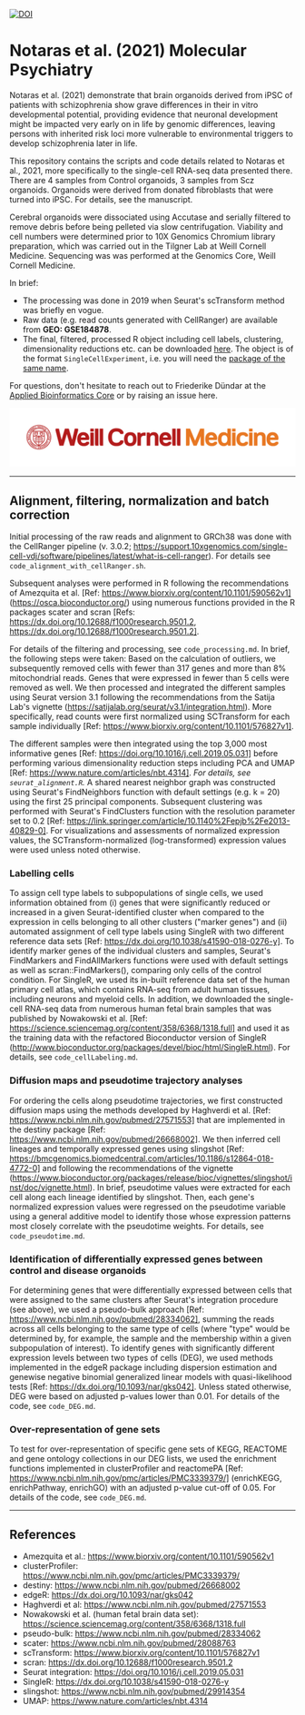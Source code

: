 [![DOI](https://zenodo.org/badge/409572590.svg)](https://zenodo.org/badge/latestdoi/409572590)

# Notaras et al. (2021) Molecular Psychiatry

Notaras et al. (2021) demonstrate that brain organoids derived from iPSC of patients with schizophrenia show grave differences in their in vitro developmental potential, providing evidence that neuronal development might be impacted very early on in life by genomic differences, leaving persons with inherited risk loci more vulnerable to environmental triggers to develop schizophrenia later in life.

This repository contains the scripts and code details related to Notaras et al., 2021, more specifically to the single-cell RNA-seq data presented there.
There are 4 samples from Control organoids, 3 samples from Scz organoids.
Organoids were derived from donated fibroblasts that were turned into iPSC.
For details, see the manuscript.

Cerebral organoids were dissociated using Accutase and serially filtered to remove debris before being pelleted via slow centrifugation.
Viability and cell numbers were determined prior to 10X Genomics Chromium library preparation, which was carried out in the Tilgner Lab at Weill Cornell Medicine.
Sequencing was was performed at the Genomics Core, Weill Cornell Medicine.

In brief:

* The processing was done in 2019 when Seurat's scTransform method was briefly en vogue.
* Raw data (e.g. read counts generated with CellRanger) are available from **GEO: GSE184878**.
* The final, filtered, processed R object including cell labels, clustering, dimensionality reductions etc. can be downloaded [here](https://wcm.box.com/shared/static/a4vfzycxz0j8irg2catitszjzekmg9t9.rda). The object is of the format `SingleCellExperiment`, i.e. you will need the [package of the same name](http://bioconductor.org/packages/release/bioc/html/SingleCellExperiment.html).

For questions, don't hesitate to reach out to Friederike Dündar at the [Applied Bioinformatics Core](https://abc.med.cornell.edu/) or by raising an issue here.

![](WCM_MB_LOGO_HZSS1L_CLR_RGB.png)

----------------------------------------------------------

## Alignment, filtering, normalization and batch correction

Initial processing of the raw reads and alignment to GRCh38 was done with the CellRanger pipeline (v. 3.0.2; https://support.10xgenomics.com/single-cell-vdj/software/pipelines/latest/what-is-cell-ranger).
For details see `code_alignment_with_cellRanger.sh`.

Subsequent analyses were performed in R following the recommendations of Amezquita et al. [Ref: https://www.biorxiv.org/content/10.1101/590562v1] (https://osca.bioconductor.org/) using numerous functions provided in the R packages scater and scran [Refs: https://dx.doi.org/10.12688/f1000research.9501.2, https://dx.doi.org/10.12688/f1000research.9501.2].

For details of the filtering and processing, see `code_processing.md`. 
In brief, the following steps were taken:
Based on the calculation of outliers, we subsequently removed cells with fewer than 317 genes and more than 8% mitochondrial reads.
Genes that were expressed in fewer than 5 cells were removed as well.
We then processed and integrated the different samples using Seurat version 3.1 following the recommendations from the Satija Lab's vignette (https://satijalab.org/seurat/v3.1/integration.html).
More specifically, read counts were first normalized using SCTransform for each sample individually [Ref: https://www.biorxiv.org/content/10.1101/576827v1].

The different samples were then integrated using the top 3,000 most informative genes [Ref: https://doi.org/10.1016/j.cell.2019.05.031] before performing various dimensionality reduction steps including PCA and UMAP [Ref: https://www.nature.com/articles/nbt.4314]. *For details, see `seurat_alignment.R`.*
A shared nearest neighbor graph was constructed using Seurat's FindNeighbors function with default settings (e.g. k = 20) using the first 25 principal components.
Subsequent clustering was performed with Seurat's FindClusters function with the resolution parameter set to 0.2 [Ref: https://link.springer.com/article/10.1140%2Fepjb%2Fe2013-40829-0].
For visualizations and assessments of normalized expression values, the SCTransform-normalized (log-transformed) expression values were used unless noted otherwise.

### Labelling cells

To assign cell type labels to subpopulations of single cells, we used information obtained from (i) genes that were significantly reduced or increased in a given Seurat-identified cluster when compared to the expression in cells belonging to all other clusters ("marker genes") and (ii) automated assignment of cell type labels using SingleR with two different reference data sets [Ref: https://dx.doi.org/10.1038/s41590-018-0276-y].
To identify marker genes of the individual clusters and samples, Seurat's FindMarkers and FindAllMarkers functions were used with default settings as well as scran::FindMarkers(), comparing only cells of the control condition.
For SingleR, we used its in-built reference data set of the human primary cell atlas, which contains RNA-seq from adult human tissues, including neurons and myeloid cells.
In addition, we downloaded the single-cell RNA-seq data from numerous human fetal brain samples that was published by Nowakowski et al. [Ref: https://science.sciencemag.org/content/358/6368/1318.full] and used it as the training data with the refactored Bioconductor version of SingleR (http://www.bioconductor.org/packages/devel/bioc/html/SingleR.html).
For details, see `code_cellLabeling.md`.

### Diffusion maps and pseudotime trajectory analyses

For ordering the cells along pseudotime trajectories, we first constructed diffusion maps using the methods developed by Haghverdi et al. [Ref: https://www.ncbi.nlm.nih.gov/pubmed/27571553] that are implemented in the destiny package [Ref: https://www.ncbi.nlm.nih.gov/pubmed/26668002]. 
We then inferred cell lineages and temporally expressed genes using slingshot [Ref: https://bmcgenomics.biomedcentral.com/articles/10.1186/s12864-018-4772-0] and following the recommendations of the vignette (https://www.bioconductor.org/packages/release/bioc/vignettes/slingshot/inst/doc/vignette.html).
In brief, pseudotime values were extracted for each cell along each lineage identified by slingshot.
Then, each gene's normalized expression values were regressed on the pseudotime variable using a general additive model to identify those whose expression patterns most closely correlate with the pseudotime weights.
For details, see `code_pseudotime.md`.

### Identification of differentially expressed genes between control and disease organoids

For determining genes that were differentially expressed between cells that were assigned to the same clusters after Seurat's integration procedure (see above), we used a pseudo-bulk approach [Ref: https://www.ncbi.nlm.nih.gov/pubmed/28334062], summing the reads across all cells belonging to the same type of cells (where "type" would be determined by, for example, the sample and the membership within a given subpopulation of interest).
To identify genes with significantly different expression levels between two types of cells (DEG), we used methods implemented in the edgeR package including dispersion estimation and genewise negative binomial generalized linear models with quasi-likelihood tests [Ref: https://dx.doi.org/10.1093/nar/gks042].
Unless stated otherwise, DEG were based on adjusted p-values lower than 0.01.
For details of the code, see `code_DEG.md`.

### Over-representation of gene sets

To test for over-representation of specific gene sets of KEGG, REACTOME and gene ontology collections in our DEG lists, we used the enrichment functions implemented in clusterProfiler and reactomePA [Ref: https://www.ncbi.nlm.nih.gov/pmc/articles/PMC3339379/] (enrichKEGG, enrichPathway, enrichGO) with an adjusted p-value cut-off of 0.05.
For details of the code, see `code_DEG.md`.

-----------------

## References

* Amezquita et al.: <https://www.biorxiv.org/content/10.1101/590562v1>
* clusterProfiler: <https://www.ncbi.nlm.nih.gov/pmc/articles/PMC3339379/>
* destiny: <https://www.ncbi.nlm.nih.gov/pubmed/26668002>
* edgeR: <https://dx.doi.org/10.1093/nar/gks042>
* Haghverdi et al: <https://www.ncbi.nlm.nih.gov/pubmed/27571553>
* Nowakowski et al. (human fetal brain data set): <https://science.sciencemag.org/content/358/6368/1318.full>
* pseudo-bulk: <https://www.ncbi.nlm.nih.gov/pubmed/28334062>
* scater: <https://www.ncbi.nlm.nih.gov/pubmed/28088763>
* scTransform: <https://www.biorxiv.org/content/10.1101/576827v1>
* scran: <https://dx.doi.org/10.12688/f1000research.9501.2>
* Seurat integration: <https://doi.org/10.1016/j.cell.2019.05.031>
* SingleR: <https://dx.doi.org/10.1038/s41590-018-0276-y>
* slingshot: <https://www.ncbi.nlm.nih.gov/pubmed/29914354>
* UMAP: <https://www.nature.com/articles/nbt.4314>
